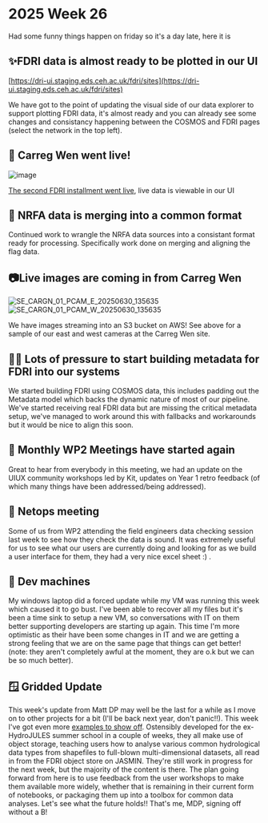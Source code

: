 # 2025 Week 26

Had some funny things happen on friday so it's a day late, here it is

## ✨FDRI data is almost ready to be plotted in our UI 
[https://dri-ui.staging.eds.ceh.ac.uk/fdri/sites](https://dri-ui.staging.eds.ceh.ac.uk/fdri/sites)

We have got to the point of updating the visual side of our data explorer to support plotting FDRI data, it's almost ready and you can already see some changes and consistancy happening between the COSMOS and FDRI pages (select the network in the top left).

## 🐳 Carreg Wen went live!
![image](https://github.com/user-attachments/assets/c7c4e960-20a4-4990-81a7-5180122c97df)

[The second FDRI installment went live](https://dri-ui.staging.eds.ceh.ac.uk/fdri/sites/23B9-FKUR-TW4G?view=data), live data is viewable in our UI


## 🏁 NRFA data is merging into a common format

Continued work to wrangle the NRFA data sources into a consistant format ready for processing. Specifically work done on merging and aligning the flag data.

## 📷Live images are coming in from Carreg Wen
![SE_CARGN_01_PCAM_E_20250630_135635](https://github.com/user-attachments/assets/65aa6033-d1d4-49ab-9de0-ed6d7ccf9de3)
![SE_CARGN_01_PCAM_W_20250630_135635](https://github.com/user-attachments/assets/eb51d258-cef3-4781-9f30-a59c7e700a5c)


We have images streaming into an S3 bucket on AWS! See above for a sample of our east and west cameras at the Carreg Wen site.

## 🧑‍🍳 Lots of pressure to start building metadata for FDRI into our systems

We started building FDRI using COSMOS data, this includes padding out the Metadata model which backs the dynamic nature of most of our pipeline. We've started receiving real FDRI data but are missing the critical metadata setup, we've managed to work around this with fallbacks and workarounds but it would be nice to align this soon.

## 🥩 Monthly WP2 Meetings have started again

Great to hear from everybody in this meeting, we had an update on the UIUX community workshops led by Kit, updates on Year 1 retro feedback (of which many things have been addressed/being addressed). 

## 🎾 Netops meeting

Some of us from WP2 attending the field engineers data checking session last week to see how they check the data is sound. It was extremely useful for us to see what our users are currently doing and looking for as we build a user interface for them, they had a very nice excel sheet :) .

## 🎰 Dev machines

My windows laptop did a forced update while my VM was running this week which caused it to go bust. I've been able to recover all my files but it's been a time sink to setup a new VM, so conversations with IT on them better supporting developers are starting up again. This time I'm more optimistic as their have been some changes in IT and we are getting a strong feeling that we are on the same page that things can get better! (note: they aren't completely awful at the moment, they are o.k but we can be so much better).

## 🪟 Gridded Update

This week's update from Matt DP may well be the last for a while as I move on to other projects for a bit (I'll be back next year, don't panic!!). 
This week I've got even more [examples to show off](https://github.com/NERC-CEH/dri_gridded_data/tree/example_notebook/notebooks). Ostensibly developed for the ex-HydroJULES summer school in a couple of weeks, they all make use of object storage, teaching users how to analyse various common hydrological data types from shapefiles to full-blown multi-dimensional datasets, all read in from the FDRI object store on JASMIN. They're still work in progress for the next week, but the majority of the content is there. The plan going forward from here is to use feedback from the user workshops to make them available more widely, whether that is remaining in their current form of notebooks, or packaging them up into a toolbox for common data analyses. Let's see what the future holds!! That's me, MDP, signing off without a B! 
